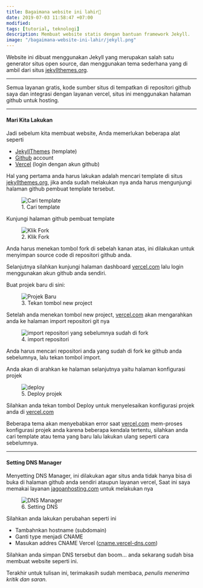 ```yaml
---
title: Bagaimana website ini lahir👶
date: 2019-07-03 11:58:47 +07:00
modified:
tags: [tutorial, teknologi]
description: Membuat website statis dengan bantuan framework Jekyll.
image: "/bagaimana-website-ini-lahir/jekyll.png"
---
```



Website ini dibuat menggunakan Jekyll yang merupakan salah satu generator situs open source, dan menggunakan tema sederhana yang di ambil dari situs <a href="http://jekyllthemes.org/">jekyllthemes.org</a>.

<hr>

Semua layanan gratis, kode sumber situs di tempatkan di repositori github saya dan integrasi dengan layanan vercel, situs ini menggunakan halaman github untuk hosting.

<hr>

#### Mari Kita Lakukan
Jadi sebelum kita membuat website, Anda memerlukan beberapa alat seperti

- [JekyllThemes](http://jekyllthemes.org) (template)
- [Github](https://github.com/) account
- [Vercel](https://vercel.com/) (login dengan akun github)

Hal yang pertama anda harus lakukan adalah mencari template di situs <a href="https://jekyllthemes.org">jekyllthemes.org</a>, jika anda sudah melakukan nya anda harus mengunjungi halaman github pembuat template tersebut.

<figure>
<img src="https://raw.githubusercontent.com/africode7/rtd/master/_posts/bagaimana-website-ini-lahir%F0%9F%91%B6/search-template.png" alt="Cari template">
<figcaption>1. Cari template</figcaption>
</figure>

Kunjungi halaman github pembuat template
<figure>
<img src="https://raw.githubusercontent.com/africode7/rtd/master/_posts/bagaimana-website-ini-lahir%F0%9F%91%B6/fork-template.png" alt="Klik Fork">
<figcaption>2. Klik Fork</figcaption>
</figure>

Anda harus menekan tombol fork di sebelah kanan atas, ini dilakukan untuk menyimpan source code di repositori github anda.

Selanjutnya silahkan kunjungi halaman dashboard <a href="https://vercel.com">vercel.com</a> lalu login menggunakan akun github anda sendiri.

Buat projek baru di sini:
<figure>
<img src="https://raw.githubusercontent.com/africode7/rtd/master/_posts/bagaimana-website-ini-lahir%F0%9F%91%B6/new-project.png" alt="Projek Baru">
<figcaption>3. Tekan tombol new project</figcaption>
</figure>

Setelah anda menekan tombol new project, <a href="https://vercel.com">vercel.com</a> akan mengarahkan anda ke halaman import repositori git nya

<figure>
<img src="https://raw.githubusercontent.com/africode7/rtd/master/_posts/bagaimana-website-ini-lahir%F0%9F%91%B6/import-git.png" alt="import repositori yang sebelumnya sudah di fork">
<figcaption>4. import repositori</figcaption>
</figure>

Anda harus mencari repositori anda yang sudah di fork ke github anda sebelumnya, lalu tekan tombol import.

Anda akan di arahkan ke halaman selanjutnya yaitu halaman konfigurasi projek

<figure>
<img src="https://raw.githubusercontent.com/africode7/rtd/master/_posts/bagaimana-website-ini-lahir%F0%9F%91%B6/deploy.png" alt="deploy">
<figcaption>5. Deploy projek </figcaption>
</figure>


Silahkan anda tekan tombol Deploy untuk menyelesaikan konfigurasi projek anda di <a href="https://vercel.com">vercel.com</a>

Beberapa tema akan menyebabkan error saat <a href="https://vercel.com">vercel.com</a> mem-proses konfigurasi projek anda karena beberapa kendala tertentu, silahkan anda cari template atau tema yang baru lalu lakukan ulang seperti cara sebelumnya.

<hr>

#### Setting DNS Manager

Menyetting DNS Manager, ini dilakukan agar situs anda tidak hanya bisa di buka di halaman github anda sendiri ataupun layanan vercel, Saat ini saya memakai layanan <a href="https://jagoanhosting.com">jagoanhosting.com</a> untuk melakukan nya

<figure>
<img src="https://raw.githubusercontent.com/africode7/rtd/master/_posts/bagaimana-website-ini-lahir%F0%9F%91%B6/new-dns.png" alt="DNS Manager">
<figcaption>6. Setting DNS </figcaption>
</figure>

Silahkan anda lakukan perubahan seperti ini
- Tambahnkan hostname (subdomain)
- Ganti type menjadi CNAME
- Masukan addres CNAME Vercel (<a href="cname.vercel-dns.com">cname.vercel-dns.com</a>)

Silahkan anda simpan DNS tersebut dan boom... anda sekarang sudah bisa membuat website seperti ini.

Terakhir untuk tulisan ini, terimakasih sudah membaca, _penulis menerima kritik dan saran._ 
